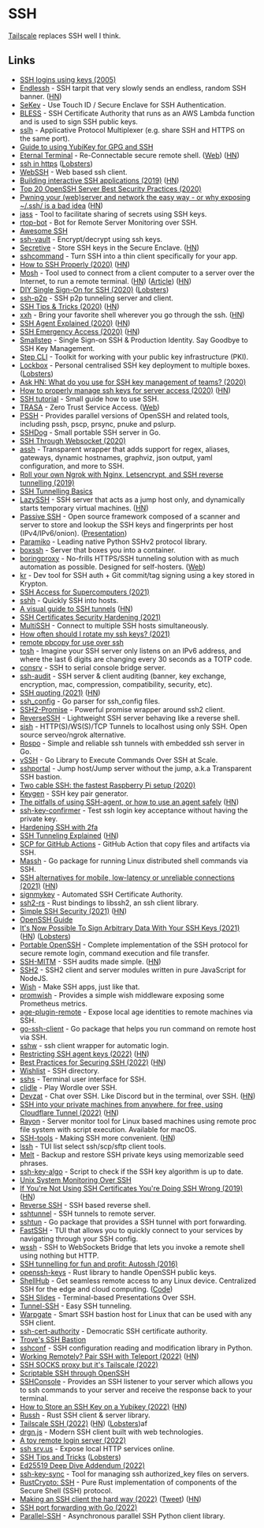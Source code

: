 # SSH

[Tailscale](https://tailscale.com/) replaces SSH well I think.

## Links

- [SSH logins using keys (2005)](http://alblue.bandlem.com/2005/08/howto-ssh-logins-using-keys.html)
- [Endlessh](https://github.com/skeeto/endlessh) - SSH tarpit that very slowly sends an endless, random SSH banner. ([HN](https://news.ycombinator.com/item?id=24491453))
- [SeKey](https://github.com/sekey/sekey) - Use Touch ID / Secure Enclave for SSH Authentication.
- [BLESS](https://github.com/Netflix/bless) - SSH Certificate Authority that runs as an AWS Lambda function and is used to sign SSH public keys.
- [sslh](https://github.com/yrutschle/sslh) - Applicative Protocol Multiplexer (e.g. share SSH and HTTPS on the same port).
- [Guide to using YubiKey for GPG and SSH](https://github.com/drduh/YubiKey-Guide)
- [Eternal Terminal](https://github.com/MisterTea/EternalTerminal) - Re-Connectable secure remote shell. ([Web](https://eternalterminal.dev/)) ([HN](https://news.ycombinator.com/item?id=21640200))
- [ssh in https](https://flak.tedunangst.com/post/ssh-in-https) ([Lobsters](https://lobste.rs/s/xzztac/ssh_https))
- [WebSSH](https://github.com/huashengdun/webssh) - Web based ssh client.
- [Building interactive SSH applications (2019)](https://drewdevault.com/2019/09/02/Interactive-SSH-programs.html) ([HN](https://news.ycombinator.com/item?id=20857362))
- [Top 20 OpenSSH Server Best Security Practices (2020)](https://www.cyberciti.biz/tips/linux-unix-bsd-openssh-server-best-practices.html)
- [Pwning your (web)server and network the easy way - or why exposing ~/.ssh/ is a bad idea](https://0day.work/pwning-your-web-server-and-network-the-easy-way-or-why-exposing-ssh-is-a-bad-idea/) ([HN](https://news.ycombinator.com/item?id=22068070))
- [jass](https://github.com/jschauma/jass) - Tool to facilitate sharing of secrets using SSH keys.
- [rtop-bot](https://github.com/rapidloop/rtop-bot) - Bot for Remote Server Monitoring over SSH.
- [Awesome SSH](https://github.com/moul/awesome-ssh)
- [ssh-vault](https://github.com/ssh-vault/ssh-vault) - Encrypt/decrypt using ssh keys.
- [Secretive](https://github.com/maxgoedjen/secretive) - Store SSH keys in the Secure Enclave. ([HN](https://news.ycombinator.com/item?id=23664129))
- [sshcommand](https://github.com/dokku/sshcommand) - Turn SSH into a thin client specifically for your app.
- [How to SSH Properly (2020)](https://gravitational.com/blog/how-to-ssh-properly/) ([HN](https://news.ycombinator.com/item?id=22750850))
- [Mosh](https://mosh.org/) - Tool used to connect from a client computer to a server over the Internet, to run a remote terminal. ([HN](https://news.ycombinator.com/item?id=22810589)) ([Article](https://www.jefftk.com/p/mosh)) ([HN](https://news.ycombinator.com/item?id=28150287))
- [DIY Single Sign-On for SSH (2020)](https://smallstep.com/blog/diy-single-sign-on-for-ssh/) ([Lobsters](https://lobste.rs/s/jrynqk/diy_single_sign_on_for_ssh))
- [ssh-p2p](https://github.com/nobonobo/ssh-p2p) - SSH p2p tunneling server and client.
- [SSH Tips & Tricks (2020)](https://smallstep.com/blog/ssh-tricks-and-tips/) ([HN](https://news.ycombinator.com/item?id=23025756))
- [xxh](https://github.com/xxh/xxh) - Bring your favorite shell wherever you go through the ssh. ([HN](https://news.ycombinator.com/item?id=29557113))
- [SSH Agent Explained (2020)](https://smallstep.com/blog/ssh-agent-explained/) ([HN](https://news.ycombinator.com/item?id=23241934))
- [SSH Emergency Access (2020)](https://smallstep.com/blog/ssh-emergency-access/) ([HN](https://news.ycombinator.com/item?id=23731351))
- [Smallstep](https://smallstep.com/) - Single Sign-on SSH & Production Identity. Say Goodbye to SSH Key Management.
- [Step CLI](https://github.com/smallstep/cli) - Toolkit for working with your public key infrastructure (PKI).
- [Lockbox](https://github.com/half-cambodian-hacker-man/ssh-lockbox) - Personal centralised SSH key deployment to multiple boxes. ([Lobsters](https://lobste.rs/s/d9ziys/ssh_lockbox_personal_centralised_ssh_key))
- [Ask HN: What do you use for SSH key management of teams? (2020)](https://news.ycombinator.com/item?id=24157180)
- [How to properly manage ssh keys for server access (2020)](https://www.paepper.com/blog/posts/how-to-properly-manage-ssh-keys-for-server-access/) ([HN](https://news.ycombinator.com/item?id=24599837))
- [SSH tutorial](https://github.com/RabeaMue/SSH_tutorial/blob/master/SSH_tutorial.org) - Small guide how to use SSH.
- [TRASA](https://github.com/seknox/trasa) - Zero Trust Service Access. ([Web](https://www.trasa.io/))
- [PSSH](https://github.com/lilydjwg/pssh) - Provides parallel versions of OpenSSH and related tools, including pssh, pscp, prsync, pnuke and pslurp.
- [SSHDog](https://github.com/Matir/sshdog) - Small portable SSH server in Go.
- [SSH Through Websocket (2020)](https://rumpelsepp.org/blog/ssh-through-websocket/)
- [assh](https://github.com/moul/assh) - Transparent wrapper that adds support for regex, aliases, gateways, dynamic hostnames, graphviz, json output, yaml configuration, and more to SSH.
- [Roll your own Ngrok with Nginx, Letsencrypt, and SSH reverse tunnelling (2019)](https://jerrington.me/posts/2019-01-29-self-hosted-ngrok.html)
- [SSH Tunnelling Basics](https://www.polarsparc.com/xhtml/SSH-Tunnel.html)
- [LazySSH](https://github.com/stephank/lazyssh) - SSH server that acts as a jump host only, and dynamically starts temporary virtual machines. ([HN](https://news.ycombinator.com/item?id=25081472))
- [Passive SSH](https://github.com/D4-project/passive-ssh) - Open source framework composed of a scanner and server to store and lookup the SSH keys and fingerprints per host (IPv4/IPv6/onion). ([Presentation](https://github.com/D4-project/passive-ssh/blob/main/doc/slides/passive-ssh-presentation.pdf))
- [Paramiko](https://github.com/paramiko/paramiko) - Leading native Python SSHv2 protocol library.
- [boxssh](https://github.com/prologic/sshbox) - Server that boxes you into a container.
- [boringproxy](https://github.com/boringproxy/boringproxy) - No-frills HTTPS/SSH tunneling solution with as much automation as possible. Designed for self-hosters. ([Web](https://boringproxy.io/))
- [kr](https://github.com/kryptco/kr) - Dev tool for SSH auth + Git commit/tag signing using a key stored in Krypton.
- [SSH Access for Supercomputers (2021)](https://goteleport.com/blog/secure-access-supercomputers/)
- [sshh](https://github.com/daniellockyer/sshh) - Quickly SSH into hosts.
- [A visual guide to SSH tunnels](https://robotmoon.com/ssh-tunnels/) ([HN](https://news.ycombinator.com/item?id=26053323))
- [SSH Certificates Security Hardening (2021)](https://goteleport.com/blog/ssh-certificates)
- [MultiSSH](https://multissh.dev/) - Connect to multiple SSH hosts simultaneously.
- [How often should I rotate my ssh keys? (2021)](https://tailscale.com/blog/rotate-ssh-keys/)
- [remote pbcopy for use over ssh](https://github.com/bottlerocketlabs/remote-pbcopy)
- [tosh](https://github.com/mikroskeem/tosh) - Imagine your SSH server only listens on an IPv6 address, and where the last 6 digits are changing every 30 seconds as a TOTP code.
- [consrv](https://github.com/mdlayher/consrv) - SSH to serial console bridge server.
- [ssh-audit](https://github.com/jtesta/ssh-audit) - SSH server & client auditing (banner, key exchange, encryption, mac, compression, compatibility, security, etc).
- [SSH quoting (2021)](https://www.chiark.greenend.org.uk/~cjwatson/blog/ssh-quoting.html) ([HN](https://news.ycombinator.com/item?id=27483077))
- [ssh_config](https://github.com/kevinburke/ssh_config) - Go parser for ssh_config files.
- [SSH2-Promise](https://github.com/sanketbajoria/ssh2-promise) - Powerful promise wrapper around ssh2 client.
- [ReverseSSH](https://github.com/Fahrj/reverse-ssh) - Lightweight SSH server behaving like a reverse shell.
- [sish](https://github.com/antoniomika/sish) - HTTP(S)/WS(S)/TCP Tunnels to localhost using only SSH. Open source serveo/ngrok alternative.
- [Rospo](https://github.com/ferama/rospo) - Simple and reliable ssh tunnels with embedded ssh server in Go.
- [vSSH](https://github.com/yahoo/vssh) - Go Library to Execute Commands Over SSH at Scale.
- [sshportal](https://github.com/moul/sshportal) - Jump host/Jump server without the jump, a.k.a Transparent SSH bastion.
- [Two cable SSH: the fastest Raspberry Pi setup (2020)](https://blog.cyrusroshan.com/post/two-cable-ssh)
- [Keygen](https://github.com/charmbracelet/keygen) - SSH key pair generator.
- [The pitfalls of using SSH-agent, or how to use an agent safely](https://rabexc.org/posts/pitfalls-of-ssh-agents) ([HN](https://news.ycombinator.com/item?id=28576617))
- [ssh-key-confirmer](https://github.com/benjojo/ssh-key-confirmer) - Test ssh login key acceptance without having the private key.
- [Hardening SSH with 2fa](https://gist.github.com/lizthegrey/9c21673f33186a9cc775464afbdce820)
- [SSH Tunneling Explained](https://goteleport.com/blog/ssh-tunneling-explained/) ([HN](https://news.ycombinator.com/item?id=28802493))
- [SCP for GitHub Actions](https://github.com/appleboy/scp-action) - GitHub Action that copy files and artifacts via SSH.
- [Massh](https://github.com/DiscoRiver/massh) - Go package for running Linux distributed shell commands via SSH.
- [SSH alternatives for mobile, low-latency or unreliable connections (2021)](https://console.dev/articles/ssh-alternatives-for-mobile-low-latency-unreliable-connections/) ([HN](https://news.ycombinator.com/item?id=29081008))
- [signmykey](https://github.com/signmykeyio/signmykey) - Automated SSH Certificate Authority.
- [ssh2-rs](https://github.com/alexcrichton/ssh2-rs) - Rust bindings to libssh2, an ssh client library.
- [Simple SSH Security (2021)](https://disknotifier.com/blog/simple-ssh-security/) ([HN](https://news.ycombinator.com/item?id=29153223))
- [OpenSSH Guide](https://infosec.mozilla.org/guidelines/openssh)
- [It's Now Possible To Sign Arbitrary Data With Your SSH Keys (2021)](https://www.agwa.name/blog/post/ssh_signatures) ([HN](https://news.ycombinator.com/item?id=29208518)) ([Lobsters](https://lobste.rs/s/a0byrl/it_s_now_possible_sign_arbitrary_data_with))
- [Portable OpenSSH](https://github.com/openssh/openssh-portable) - Complete implementation of the SSH protocol for secure remote login, command execution and file transfer.
- [SSH-MITM](https://github.com/ssh-mitm/ssh-mitm) - SSH audits made simple. ([HN](https://news.ycombinator.com/item?id=29256572))
- [SSH2](https://github.com/mscdex/ssh2) - SSH2 client and server modules written in pure JavaScript for NodeJS.
- [Wish](https://github.com/charmbracelet/wish) - Make SSH apps, just like that.
- [promwish](https://github.com/charmbracelet/promwish) - Provides a simple wish middleware exposing some Prometheus metrics.
- [age-plugin-remote](https://github.com/str4d/age-plugin-remote) - Expose local age identities to remote machines via SSH.
- [go-ssh-client](https://github.com/metrue/go-ssh-client) - Go package that helps you run command on remote host via SSH.
- [sshw](https://github.com/yinheli/sshw) - ssh client wrapper for automatic login.
- [Restricting SSH agent keys (2022)](https://lwn.net/SubscriberLink/880458/5c4147ec8a7ca8df/) ([HN](https://news.ycombinator.com/item?id=29816508))
- [Best Practices for Securing SSH (2022)](https://goteleport.com/blog/5-ssh-best-practices/) ([HN](https://news.ycombinator.com/item?id=29812819))
- [Wishlist](https://github.com/charmbracelet/wishlist) - SSH directory.
- [sshs](https://github.com/quantumsheep/sshs) - Terminal user interface for SSH.
- [clidle](https://github.com/ajeetdsouza/clidle) - Play Wordle over SSH.
- [Devzat](https://github.com/quackduck/devzat) - Chat over SSH. Like Discord but in the terminal, over SSH. ([HN](https://news.ycombinator.com/item?id=30688691))
- [SSH into your private machines from anywhere, for free, using Cloudflare Tunnel (2022)](https://orth.uk/ssh-over-cloudflare/) ([HN](https://news.ycombinator.com/item?id=30283987))
- [Rayon](https://github.com/Lakr233/Rayon) - Server monitor tool for Linux based machines using remote proc file system with script execution. Available for macOS.
- [SSH-tools](https://github.com/vaporup/ssh-tools) - Making SSH more convenient. ([HN](https://news.ycombinator.com/item?id=30338289))
- [lssh](https://github.com/blacknon/lssh) - TUI list select ssh/scp/sftp client tools.
- [Melt](https://github.com/charmbracelet/melt) - Backup and restore SSH private keys using memorizable seed phrases.
- [ssh-key-algo](https://github.com/github/ssh-key-algo) - Script to check if the SSH key algorithm is up to date.
- [Unix System Monitoring Over SSH](https://github.com/zix99/sshsysmon)
- [If You're Not Using SSH Certificates You're Doing SSH Wrong (2019)](https://smallstep.com/blog/use-ssh-certificates/) ([HN](https://news.ycombinator.com/item?id=30788544))
- [Reverse SSH](https://github.com/NHAS/reverse_ssh) - SSH based reverse shell.
- [sshtunnel](https://github.com/pahaz/sshtunnel) - SSH tunnels to remote server.
- [sshtun](https://github.com/rgzr/sshtun) - Go package that provides a SSH tunnel with port forwarding.
- [FastSSH](https://github.com/Julien-R44/fast-ssh) - TUI that allows you to quickly connect to your services by navigating through your SSH config.
- [wssh](https://github.com/aluzzardi/wssh) - SSH to WebSockets Bridge that lets you invoke a remote shell using nothing but HTTP.
- [SSH tunnelling for fun and profit: Autossh (2016)](https://www.everythingcli.org/ssh-tunnelling-for-fun-and-profit-autossh/)
- [openssh-keys](https://github.com/coreos/openssh-keys) - Rust library to handle OpenSSH public keys.
- [ShellHub](https://www.shellhub.io/) - Get seamless remote access to any Linux device. Centralized SSH for the edge and cloud computing. ([Code](https://github.com/shellhub-io/shellhub))
- [SSH Slides](https://github.com/ivantsepp/ssh-slides) - Terminal-based Presentations Over SSH.
- [Tunnel-SSH](https://github.com/agebrock/tunnel-ssh) - Easy SSH tunneling.
- [Warpgate](https://github.com/Eugeny/warpgate) - Smart SSH bastion host for Linux that can be used with any SSH client.
- [ssh-cert-authority](https://github.com/cloudtools/ssh-cert-authority) - Democratic SSH certificate authority.
- [Trove's SSH Bastion](https://github.com/notion/bastion)
- [sshconf](https://github.com/sorend/sshconf) - SSH configuration reading and modification library in Python.
- [Working Remotely? Pair SSH with Teleport (2022)](https://haydenjames.io/working-remotely-pair-ssh-with-teleport/) ([HN](https://news.ycombinator.com/item?id=31061905))
- [SSH SOCKS proxy but it's Tailscale (2022)](https://blog.shalman.org/ssh-socks-proxy-but-its-tailscale/)
- [Scriptable SSH through OpenSSH](https://github.com/openssh-rust/openssh)
- [SSHConsole](https://github.com/jimstudt/SSHConsole) - Provides an SSH listener to your server which allows you to ssh commands to your server and receive the response back to your terminal.
- [How to Store an SSH Key on a Yubikey (2022)](https://xeiaso.net/blog/yubikey-ssh-key-storage) ([HN](https://news.ycombinator.com/item?id=31556130))
- [Russh](https://github.com/warp-tech/russh) - Rust SSH client & server library.
- [Tailscale SSH (2022)](https://tailscale.com/blog/tailscale-ssh/) ([HN](https://news.ycombinator.com/item?id=31837115)) ([Lobsters](https://lobste.rs/s/y9ewni/introducing_tailscale_ssh))af
- [drgn.js](https://github.com/drgnjs/drgn) - Modern SSH client built with web technologies.
- [A toy remote login server (2022)](https://jvns.ca/blog/2022/07/28/toy-remote-login-server/)
- [ssh srv.us](https://github.com/pcarrier/srv.us) - Expose local HTTP services online.
- [SSH Tips and Tricks](https://carlosbecker.com/posts/ssh-tips-and-tricks/) ([Lobsters](https://lobste.rs/s/jle167/ssh_tips_tricks))
- [Ed25519 Deep Dive Addendum (2022)](https://cendyne.dev/posts/2022-09-11-ed25519-deep-dive-addendum.html)
- [ssh-key-sync](https://github.com/shoenig/ssh-key-sync) - Tool for managing ssh authorized_key files on servers.
- [RustCrypto: SSH](https://github.com/RustCrypto/SSH) - Pure Rust implementation of components of the Secure Shell (SSH) protocol.
- [Making an SSH client the hard way (2022)](https://tailscale.com/blog/ssh-console/) ([Tweet](https://twitter.com/NathanMcNulty/status/1585693326854221824)) ([HN](https://news.ycombinator.com/item?id=33360776))
- [SSH port forwarding with Go (2022)](https://eli.thegreenplace.net/2022/ssh-port-forwarding-with-go/)
- [Parallel-SSH](https://github.com/ParallelSSH/parallel-ssh) - Asynchronous parallel SSH Python client library.
